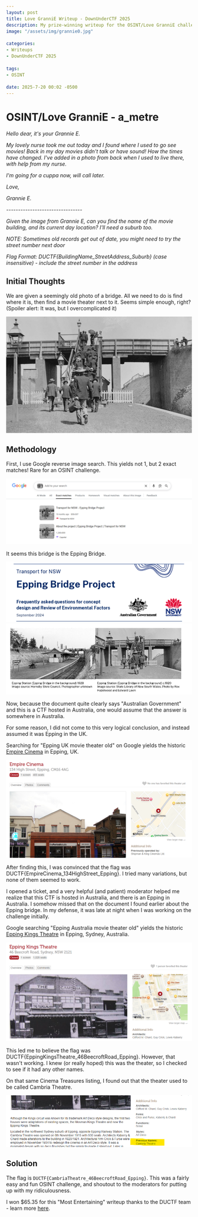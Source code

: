 ```yaml
---
layout: post
title: Love GranniE Writeup - DownUnderCTF 2025
description: My prize-winning writeup for the OSINT/Love GranniE challenge in DownUnderCTF 2025
image: "/assets/img/grannie0.jpg"

categories:
- Writeups
- DownUnderCTF 2025

tags:
- OSINT

date: 2025-7-20 00:02 -0500
---
```


# OSINT/Love GranniE - a_metre
*Hello dear, it's your Grannie E.*

*My lovely nurse took me out today and I found where I used to go see movies! Back in my day movies didn't talk or have sound! How the times have changed. I've added in a photo from back when I used to live there, with help from my nurse.*

*I'm going for a cuppa now, will call later.*

*Love,*

*Grannie E.*

*--------------------------------*

*Given the image from Grannie E, can you find the name of the movie building, and its current day location? I'll need a suburb too.*

*NOTE: Sometimes old records get out of date, you might need to try the street number next door*

*Flag Format: DUCTF{BuildingName_StreetAddress_Suburb} (case insensitive) - include the street number in the address*

## Initial Thoughts
We are given a seemingly old photo of a bridge. All we need to do is find where it is, then find a movie theater next to it. Seems simple enough, right? (Spoiler alert: It was, but I overcomplicated it)

![bridge](/assets/img/grannie1.jpg)

## Methodology
First, I use Google reverse image search. This yields not 1, but 2 exact matches! Rare for an OSINT challenge.

![rev image search](/assets/img/grannie2.png)

It seems this bridge is the Epping Bridge. 

![bridge](/assets/img/grannie3.png) ![bridge](/assets/img/grannie4.png)

Now, because the document quite clearly says "Australian Government" and this is a CTF hosted in Australia, one would assume that the answer is somewhere in Australia.

For some reason, I did not come to this very logical conclusion, and instead assumed it was Epping in the UK.

Searching for "Epping UK movie theater old" on Google yields the historic [Empire Cinema](https://cinematreasures.org/theaters/29481) in Epping, UK.

![the wrong theater](/assets/img/grannie5.png)

After finding this, I was convinced that the flag was DUCTF{EmpireCinema_134HighStreet_Epping}. I tried many variations, but none of them seemed to work.

I opened a ticket, and a very helpful (and patient) moderator helped me realize that this CTF is hosted in Australia, and there is an Epping in Australia. I somehow missed that on the document I found earlier about the Epping bridge. In my defense, it was late at night when I was working on the challenge initially.

Google searching "Epping Australia movie theater old" yields the historic [Epping Kings Theatre](https://cinematreasures.org/theaters/40752) in Epping, Sydney, Australia.

![the right theater](/assets/img/grannie6.png)

This led me to believe the flag was DUCTF{EppingKingsTheatre_46BeecroftRoad_Epping}. However, that wasn't working. I knew (or really hoped) this was the theater, so I checked to see if it had any other names.

On that same Cinema Treasures listing, I found out that the theater used to be called Cambria Theatre.

![another name???](/assets/img/grannie7.png)

## Solution
The flag is `DUCTF{CambriaTheatre_46BeecroftRoad_Epping}`. This was a fairly easy and fun OSINT challenge, and shoutout to the moderators for putting up with my ridiculousness.

I won $65.35 for this "Most Entertaining" writeup thanks to the DUCTF team - learn more [here](/posts/ctf-money).
